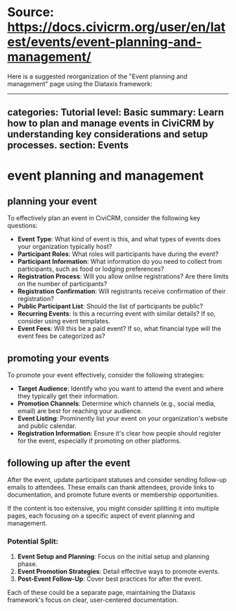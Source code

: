 # Source: https://docs.civicrm.org/user/en/latest/events/event-planning-and-management/

Here is a suggested reorganization of the "Event planning and management" page using the Diataxis framework:

---
categories: Tutorial
level: Basic
summary: Learn how to plan and manage events in CiviCRM by understanding key considerations and setup processes.
section: Events
---

# event planning and management
## planning your event
To effectively plan an event in CiviCRM, consider the following key questions:

- **Event Type**: What kind of event is this, and what types of events does your organization typically host?
- **Participant Roles**: What roles will participants have during the event?
- **Participant Information**: What information do you need to collect from participants, such as food or lodging preferences?
- **Registration Process**: Will you allow online registrations? Are there limits on the number of participants?
- **Registration Confirmation**: Will registrants receive confirmation of their registration?
- **Public Participant List**: Should the list of participants be public?
- **Recurring Events**: Is this a recurring event with similar details? If so, consider using event templates.
- **Event Fees**: Will this be a paid event? If so, what financial type will the event fees be categorized as?

## promoting your events
To promote your event effectively, consider the following strategies:

- **Target Audience**: Identify who you want to attend the event and where they typically get their information.
- **Promotion Channels**: Determine which channels (e.g., social media, email) are best for reaching your audience.
- **Event Listing**: Prominently list your event on your organization's website and public calendar.
- **Registration Information**: Ensure it's clear how people should register for the event, especially if promoting on other platforms.

## following up after the event
After the event, update participant statuses and consider sending follow-up emails to attendees. These emails can thank attendees, provide links to documentation, and promote future events or membership opportunities.

If the content is too extensive, you might consider splitting it into multiple pages, each focusing on a specific aspect of event planning and management.

### Potential Split:
1. **Event Setup and Planning**: Focus on the initial setup and planning phase.
2. **Event Promotion Strategies**: Detail effective ways to promote events.
3. **Post-Event Follow-Up**: Cover best practices for after the event.

Each of these could be a separate page, maintaining the Diataxis framework's focus on clear, user-centered documentation.